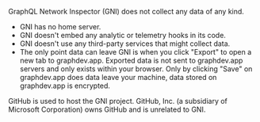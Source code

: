 GraphQL Network Inspector (GNI) does not collect any data of any kind.

- GNI has no home server.
- GNI doesn't embed any analytic or telemetry hooks in its code.
- GNI doesn't use any third-party services that might collect data.
- The only point data can leave GNI is when you click "Export" to open a new tab to graphdev.app. Exported data is not sent to graphdev.app servers and only exists within your browser. Only by clicking "Save" on graphdev.app does data leave your machine, data stored on graphdev.app is encrypted.

GitHub is used to host the GNI project. GitHub, Inc. (a subsidiary of Microsoft Corporation) owns GitHub and is unrelated to GNI.
